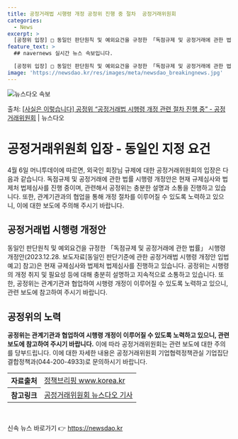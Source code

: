 ```yaml
---
title: 공정거래법 시행령 개정 공정위 진행 중 절차  공정거래위원회
categories:
  - News
excerpt: >
  [공정위 입장] □ 동일인 판단원칙 및 예외요건을 규정한 「독점규제 및 공정거래에 관한 법률」 시행령 개정안…
feature_text: >
  ## navernews 실시간 뉴스 속보입니다.

  [공정위 입장] □ 동일인 판단원칙 및 예외요건을 규정한 「독점규제 및 공정거래에 관한 법률」 시행령 개정안…
image: 'https://newsdao.kr/res/images/meta/newsdao_breakingnews.jpg'
---
```


![뉴스다오 속보](https://newsdao.kr/res/images/meta/newsdao_breakingnews.jpg)

<p>출처: <a href="https://newsdao.kr/3544" rel="dofollow">[사실은 이렇습니다] 공정위 “공정거래법 시행령 개정 관련 절차 진행 중” - 공정거래위원회</a> | 뉴스다오</p>

<h1>공정거래위원회 입장 - 동일인 지정 요건</h1>

<p data-ke-size="size16">4월 6일 머니투데이에 따르면, 외국인 회장님 규제에 대한 공정거래위원회의 입장은 다음과 같습니다. 독점규제 및 공정거래에 관한 법률 시행령 개정안은 현재 규제심사와 법제처 법제심사를 진행 중이며, 관련해서 공정위는 충분한 설명과 소통을 진행하고 있습니다. 또한, 관계기관과의 협업을 통해 개정 절차를 이루어질 수 있도록 노력하고 있으니, 이에 대한 보도에 주의해 주시기 바랍니다.</p>

<h2 data-ke-size="size26">공정거래법 시행령 개정안</h2>

<p data-ke-size="size16">동일인 판단원칙 및 예외요건을 규정한 「독점규제 및 공정거래에 관한 법률」 시행령 개정안(2023.12.28. 보도자료[동일인 판단기준에 관한 공정거래법 시행령 개정안 입법예고] 참고)은 현재 규제심사와 법제처 법제심사를 진행하고 있습니다. 공정위는 시행령의 개정 취지 및 필요성 등에 대해 충분히 설명하고 지속적으로 소통하고 있습니다. 또한, 공정위는 관계기관과 협업하여 시행령 개정이 이루어질 수 있도록 노력하고 있으니, 관련 보도에 참고하여 주시기 바랍니다.</p>

<h2 data-ke-size="size26">공정위의 노력</h2>

<p data-ke-size="size16"><b>공정위는 관계기관과 협업하여 시행령 개정이 이루어질 수 있도록 노력하고 있으니, 관련 보도에 참고하여 주시기 바랍니다.</b> 이에 따라 공정거래위원회는 관련 보도에 대한 주의를 당부드립니다. 이에 대한 자세한 내용은 공정거래위원회 기업협력정책관실 기업집단결합정책과(044-200-4933)로 문의하시기 바랍니다.</p>

<table>
	<tr>
		<th>자료출처</th>
		<td><a href="https://www.korea.kr">정책브리핑 www.korea.kr</a></td>
	</tr>
	<tr>
		<th>참고링크</th>
		<td><a href="https://newsdao.kr/3544">공정거래위원회 뉴스다오 기사</a></td>
	</tr>
</table>
<p data-ke-size="size16">&nbsp;</p> 

신속 뉴스 바로가기 👉 <a href="https://newsdao.kr" rel="dofollow">https://newsdao.kr</a>


